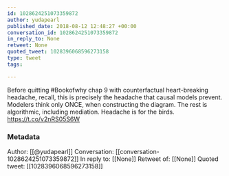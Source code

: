 ```yaml
---
id: 1028624251073359872
author: yudapearl
published_date: 2018-08-12 12:48:27 +00:00
conversation_id: 1028624251073359872
in_reply_to: None
retweet: None
quoted_tweet: 1028396068596273158
type: tweet
tags:

---
```


Before quitting #Bookofwhy chap 9 with counterfactual heart-breaking headache, recall, this is precisely the headache that causal models prevent. Modelers think only ONCE, when constructing the diagram. The rest is algorithmic, including mediation. Headache is for the birds. https://t.co/v2nRS05S6W

### Metadata

Author: [[@yudapearl]]
Conversation: [[conversation-1028624251073359872]]
In reply to: [[None]]
Retweet of: [[None]]
Quoted tweet: [[1028396068596273158]]
